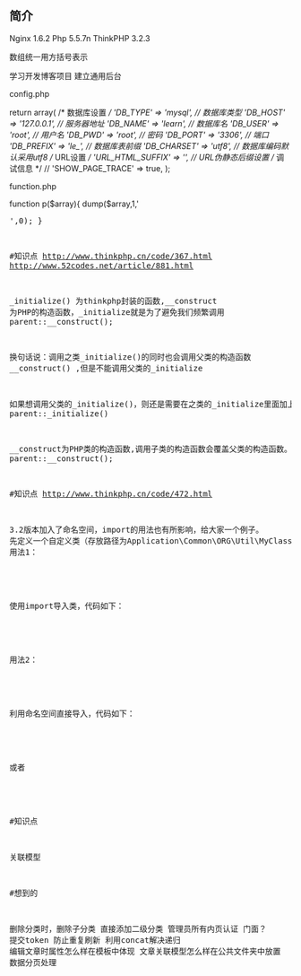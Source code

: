﻿## 简介

Nginx 1.6.2
Php 5.5.7n
ThinkPHP 3.2.3

数组统一用方括号表示

学习开发博客项目 建立通用后台

config.php

return array(
    /* 数据库设置 */
    'DB_TYPE'               =>  'mysql',        // 数据库类型
    'DB_HOST'               =>  '127.0.0.1', // 服务器地址
    'DB_NAME'               =>  'learn',          // 数据库名
    'DB_USER'               =>  'root',      // 用户名
    'DB_PWD'                =>  'root',          // 密码
    'DB_PORT'               =>  '3306',        // 端口
    'DB_PREFIX'             =>  'le_',    // 数据库表前缀
    'DB_CHARSET'            =>  'utf8',      // 数据库编码默认采用utf8
    /* URL设置 */
    'URL_HTML_SUFFIX'       =>  '',  // URL伪静态后缀设置
    /* 调试信息 */
    // 'SHOW_PAGE_TRACE'       =>  true,
);

function.php

function p($array){
    dump($array,1,'<pre>',0);
}



#知识点
http://www.thinkphp.cn/code/367.html
http://www.52codes.net/article/881.html

_initialize() 为thinkphp封装的函数,__construct 为PHP的构造函数，_initialize就是为了避免我们频繁调用 parent::__construct();

换句话说：调用之类_initialize()的同时也会调用父类的构造函数 __construct() ,但是不能调用父类的_initialize

如果想调用父类的_initialize()，则还是需要在之类的_initialize里面加上 parent::_initialize()

__construct为PHP类的构造函数,调用子类的构造函数会覆盖父类的构造函数。同时调用则还是需要调用 parent::__construct();




#知识点
http://www.thinkphp.cn/code/472.html

3.2版本加入了命名空间，import的用法也有所影响，给大家一个例子。
先定义一个自定义类（存放路径为Application\Common\ORG\Util\MyClass.class.php），代码如下：
用法1：
<?php
 // 没有声明命名空间
 class MyClass
 {
    //
 }
 ?>
 使用import导入类，代码如下：
 <?php
 namespace Home\Controller;
 use Think\Controller;
 class IndexController extends Controller
 {
    public function index(){
        import('Common/ORG/Util/MyClass');
        $MyClass    = new \MyClass();
        dump($MyClass);
    }
 }
 ?>
 用法2：
 <?php
 // 声明命名空间
 namespace Common\ORG\Util;
 class MyClass
 {
    //
 }
 ?>
 利用命名空间直接导入，代码如下：
 <?php
 namespace Home\Controller;
 use Think\Controller;
 class IndexController extends Controller
 {
    public function index(){
        $MyClass    = new \Common\ORG\Util\MyClass();
        dump($MyClass);
    }
 }
 ?>
 或者
 <?php
 namespace Home\Controller;
 use Think\Controller;
 use Common\ORG\Util\MyClass;
 class IndexController extends Controller
 {
    public function index(){
        $MyClass    = new MyClass();
        dump($MyClass);
    }
 }
 ?>
 
 
#知识点
 
关联模型

#想到的

删除分类时，删除子分类
直接添加二级分类
管理员所有内页认证 门面？
提交token 防止重复刷新
利用concat解决递归
编辑文章时属性怎么样在模板中体现
文章关联模型怎么样在公共文件夹中放置
数据分页处理